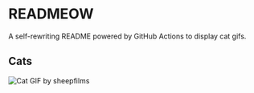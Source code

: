 # READMEOW

A self-rewriting README powered by GitHub Actions to display cat gifs.

## Cats

![Cat GIF by sheepfilms](https://media4.giphy.com/media/zZMTVkTeEfeEg/200.gif?cid=9acd02daergxwp1zzikd4pffidltqakmjat35ko0fcpn3hlj&ep=v1_gifs_search&rid=200.gif&ct=g)
